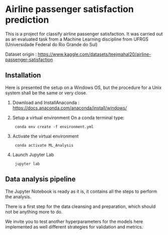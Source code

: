 # Airline passenger satisfaction prediction

This is a project for classify airline passenger satisfaction. It was carried out as an evaluated task from a Machine Learning discipline from UFRGS (Universidade Federal do Rio Grande do Sul)


Dataset origin : https://www.kaggle.com/datasets/teejmahal20/airline-passenger-satisfaction

## Installation
Here is presented the setup on a Windows OS, but the procedure for a Unix system shall be the same or very close.

1. Download and InstallAnaconda :  https://docs.anaconda.com/anaconda/install/windows/ 
2. Setup a virtual environment
    On a conda terminal type:

        
        conda env create -f environment.yml
        

3. Activate the virtual environment

        
        conda activate ML_Analysis
        

4. Launch Jupyter Lab

        
        jupyter lab
        


## Data analysis pipeline

The Jupyter Notebook is ready as it is, it contains all the steps to perform the analysis.

There is a first step for the data cleansing and preparation, which should not be anything more to do.

We invite you to test another hyperparameters for the models here implemented as well different strategies for validation and metrics.